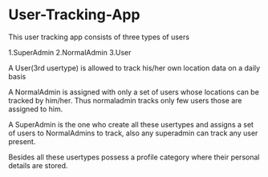 # User-Tracking-App


This user tracking app consists of three types of users 

1.SuperAdmin
2.NormalAdmin
3.User

A User(3rd usertype) is allowed to track his/her own location data on a daily basis

A NormalAdmin is assigned with only a set of users whose locations can be tracked by him/her. Thus normaladmin tracks only few users those are assigned to him.

A SuperAdmin is the one who create all these usertypes and assigns a set of users to NormalAdmins to track, also any superadmin can track any user present.

Besides all these usertypes possess a profile category where their personal details are stored.
